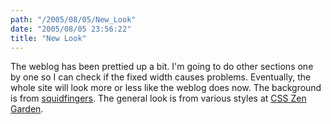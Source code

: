 ```yaml
---
path: "/2005/08/05/New_Look" 
date: "2005/08/05 23:56:22" 
title: "New Look" 
---
```

<p>The weblog has been prettied up a bit. I'm going to do other sections one by one so I can check if the fixed width causes problems. Eventually, the whole site will look more or less like the weblog does now. The background is from <a href="http://squidfingers.com/patterns/">squidfingers</a>. The general look is from various styles at <a href="http://www.csszengarden.com/">CSS Zen Garden</a>.</p>